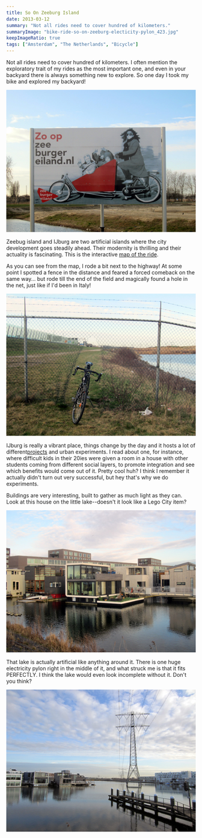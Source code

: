 ```yaml
---
title: So On Zeeburg Island
date: 2013-03-12
summary: "Not all rides need to cover hundred of kilometers."
summaryImage: "bike-ride-so-on-zeeburg-electicity-pylon_423.jpg"
keepImageRatio: true
tags: ["Amsterdam", "The Netherlands", "Bicycle"]
---
```


Not all rides need to cover hundred of kilometers. I often mention the exploratory trait of my rides as the most important one, and even in your backyard there is always something new to explore. So one day I took my bike and explored my backyard!

![](bike-ride-so-on-zeeburg-island-reclame_423.jpg)

Zeebug island and IJburg are two artificial islands where the city development goes steadily ahead. Their modernity is thrilling and their actuality is fascinating. This is the interactive [map of the ride](https://www.bikemap.net/en/r/1467289/).

As you can see from the map, I rode a bit next to the highway! At some point I spotted a fence in the distance and feared a forced comeback on the same way... but rode till the end of the field and magically found a hole in the net, just like if I'd been in Italy!

![](bike-ride-so-on-zeeburg-island-bike-through-open-fence_423.jpg)

IJburg is really a vibrant place, things change by the day and it hosts a lot of different[projects](http://launionart.wordpress.com/2012/12/11/the-blue-house-project/) and urban experiments. I read about one, for instance, where difficult kids in their 20ies were given a room in a house with other students coming from different social layers, to promote integration and see which benefits would come out of it. Pretty cool huh? I think I remember it actually didn't turn out very successful, but hey that's why we do experiments.

Buildings are very interesting, built to gather as much light as they can. Look at this house on the little lake--doesn't it look like a Lego City item?

![](bike-ride-so-on-zeeburg-island-lego-house-on-water_423.jpg)

That lake is actually artificial like anything around it. There is one huge electricity pylon right in the middle of it, and what struck me is that it fits PERFECTLY. I think the lake would even look incomplete without it. Don't you think?

![](bike-ride-so-on-zeeburg-electicity-pylon_423.jpg)

